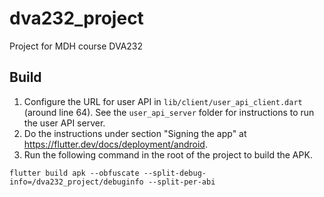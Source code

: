 # dva232_project

Project for MDH course DVA232

## Build
 1. Configure the URL for user API in `lib/client/user_api_client.dart` (around line 64). See the `user_api_server` folder for instructions to run the user API server.
 2. Do the instructions under section "Signing the app" at https://flutter.dev/docs/deployment/android.
 3. Run the following command in the root of the project to build the APK.
```
flutter build apk --obfuscate --split-debug-info=/dva232_project/debuginfo --split-per-abi
```
